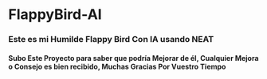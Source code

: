 # FlappyBird-AI
### Este es mi Humilde Flappy Bird Con IA usando NEAT
#### Subo Este Proyecto para saber que podría Mejorar de él, Cualquier Mejora o Consejo es bien recibido, Muchas Gracias Por Vuestro Tiempo
